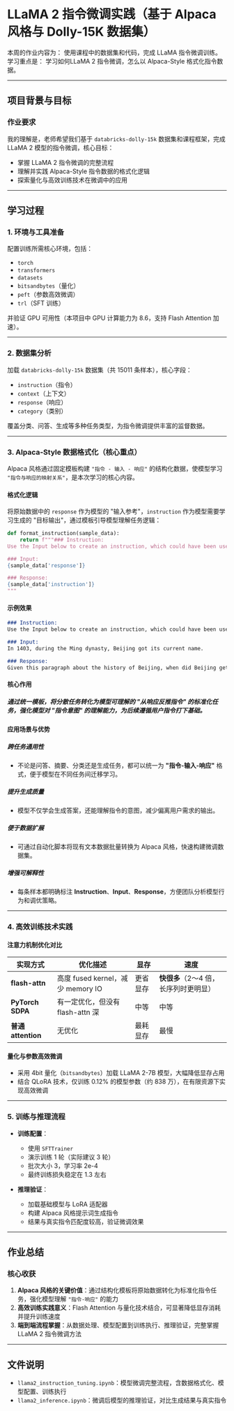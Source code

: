 # LLaMA 2 指令微调实践（基于 Alpaca 风格与 Dolly-15K 数据集）

本周的作业内容为：
使用课程中的数据集和代码，完成 LLaMA 指令微调训练。
学习重点是：
学习如何LLaMA 2 指令微调，怎么以 Alpaca-Style 格式化指令数据。

---

## 项目背景与目标

### 作业要求

我的理解是，老师希望我们基于 `databricks-dolly-15k` 数据集和课程框架，完成 LLaMA 2 模型的指令微调，核心目标：

- 掌握 LLaMA 2 指令微调的完整流程
- 理解并实践 Alpaca-Style 指令数据的格式化逻辑
- 探索量化与高效训练技术在微调中的应用

---

## 学习过程

### 1. 环境与工具准备

配置训练所需核心环境，包括：

- `torch`  
- `transformers`  
- `datasets`  
- `bitsandbytes`（量化）  
- `peft`（参数高效微调）  
- `trl`（SFT 训练）  

并验证 GPU 可用性（本项目中 GPU 计算能力为 8.6，支持 Flash Attention 加速）。

---

### 2. 数据集分析

加载 `databricks-dolly-15k` 数据集（共 15011 条样本），核心字段：

- `instruction`（指令）  
- `context`（上下文）  
- `response`（响应）  
- `category`（类别）  

覆盖分类、问答、生成等多种任务类型，为指令微调提供丰富的监督数据。

---

### 3. Alpaca-Style 数据格式化（核心重点）

Alpaca 风格通过固定模板构建 `"指令 - 输入 - 响应"` 的结构化数据，使模型学习 `"指令与响应的映射关系"`，是本次学习的核心内容。

#### 格式化逻辑

将原始数据中的 `response` 作为模型的 "输入参考"，`instruction` 作为模型需要学习生成的 "目标输出"，通过模板引导模型理解任务逻辑：

```python
def format_instruction(sample_data):
    return f"""### Instruction:
Use the Input below to create an instruction, which could have been used to generate the input using an LLM. 

### Input:
{sample_data['response']}

### Response:
{sample_data['instruction']}
"""
```

#### 示例效果

```markdown
### Instruction:
Use the Input below to create an instruction, which could have been used to generate the input using an LLM.

### Input:
In 1403, during the Ming dynasty, Beijing got its current name.

### Response:
Given this paragraph about the history of Beijing, when did Beijing get the current name?
```

#### 核心作用
##### 通过统一模板，将分散任务转化为模型可理解的 "从响应反推指令" 的标准化任务，强化模型对 "指令意图" 的理解能力，为后续遵循用户指令打下基础。

####  应用场景与优势

#####  跨任务通用性
- 不论是问答、摘要、分类还是生成任务，都可以统一为 **"指令-输入-响应"** 格式，便于模型在不同任务间迁移学习。

##### 提升生成质量
- 模型不仅学会生成答案，还能理解指令的意图，减少偏离用户需求的输出。

##### 便于数据扩展
- 可通过自动化脚本将现有文本数据批量转换为 Alpaca 风格，快速构建微调数据集。

##### 增强可解释性
- 每条样本都明确标注 **Instruction**、**Input**、**Response**，方便团队分析模型行为和调优策略。


---

### 4. 高效训练技术实践

#### 注意力机制优化对比

| 实现方式          | 优化描述                       | 显存   | 速度                  |
|-----------------|-------------------------------|--------|---------------------|
| **flash-attn**   | 高度 fused kernel，减少 memory IO | 更省显存 | **快很多**（2～4 倍，长序列时更明显） |
| **PyTorch SDPA** | 有一定优化，但没有 flash-attn 深 | 中等   | 中等                  |
| **普通 attention** | 无优化                          | 最耗显存 | 最慢                  |


#### 量化与参数高效微调

- 采用 4bit 量化（`bitsandbytes`）加载 LLaMA 2-7B 模型，大幅降低显存占用  
- 结合 QLoRA 技术，仅训练 0.12% 的模型参数（约 838 万），在有限资源下实现高效微调  

---

### 5. 训练与推理流程

- **训练配置**：
  - 使用 `SFTTrainer`  
  - 演示训练 1 轮（实际建议 3 轮）  
  - 批次大小 3，学习率 2e-4  
  - 最终训练损失稳定在 1.3 左右  

- **推理验证**：
  - 加载基础模型与 LoRA 适配器  
  - 构建 Alpaca 风格提示词生成指令  
  - 结果与真实指令匹配度较高，验证微调效果  

---

## 作业总结

### 核心收获

1. **Alpaca 风格的关键价值**：通过结构化模板将原始数据转化为标准化指令任务，强化模型理解 `"指令-响应"` 的能力  
2. **高效训练实践意义**：Flash Attention 与量化技术结合，可显著降低显存消耗并提升训练速度  
3. **端到端流程掌握**：从数据处理、模型配置到训练执行、推理验证，完整掌握 LLaMA 2 指令微调方法  


---

## 文件说明

- `llama2_instruction_tuning.ipynb`：模型微调完整流程，含数据格式化、模型配置、训练执行  
- `llama2_inference.ipynb`：微调后模型的推理验证，对比生成结果与真实指令  
